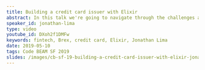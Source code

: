 ```yaml
---
title: Building a credit card issuer with Elixir
abstract: In this talk we're going to navigate through the challenges and issues we faced when we started building Brex and,how we chose to live in a world of microservices with Elixir. We will go over how we build systems on Brex, why we don't use OTP for clustering and where we think it's the correct place to use it.
speaker_id: jonathan-lima
type: video
youtube_id: DXoh2f1DMFw
keywords: fintech, Brex, credit card, Elixir, Jonathan Lima
date: 2019-05-10
tags: Code BEAM SF 2019
slides: /images/cb-sf-19-building-a-credit-card-issuer-with-elixir-jonathan-lima-compressed.pdf
---
```


